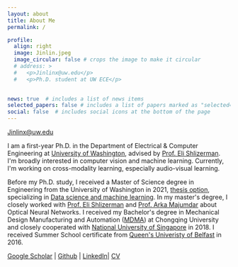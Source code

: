 ```yaml
---
layout: about
title: About Me
permalink: /

profile:
  align: right
  image: Jinlin.jpeg
  image_circular: false # crops the image to make it circular
  # address: >
  #   <p>Jinlinx@uw.edu</p>
  #   <p>Ph.D. student at UW ECE</p>
   

news: true  # includes a list of news items
selected_papers: false # includes a list of papers marked as "selected={true}"
social: false  # includes social icons at the bottom of the page
---
```

Jinlinx@uw.edu<br>

I am a first-year Ph.D. in the Department of Electrical & Computer Engineering at [University of Washington](https://www.ece.uw.edu/), advised by [Prof. Eli Shlizerman](https://faculty.washington.edu/shlizee/). I'm broadly interested in computer vision and machine learning. Currently, I'm working on cross-modality learning, especially audio-visual learning.

Before my Ph.D. study, I received a Master of Science degree in Engineering from the University of Washington in 2021, [thesis option](https://www.proquest.com/pagepdf/2529292032?accountid=14784), specializing in [Data science and machine learning](https://www.me.washington.edu/research/research_areas/data-science-machine-learning).  In my master's degree, I closely worked with [Prof. Eli Shlizerman](https://faculty.washington.edu/shlizee/) and [Prof. Arka Majumdar](https://labs.ece.uw.edu/amlab/index.html) about Optical Neural Networks. I received my Bachelor's degree in Mechanical Design Manufacturing and Automation ([MDMA](http://mve.cqu.edu.cn/jxyyzgcywb/Students/Undergraduate_Programs.htm)) at Chongqing University and closely cooperated with [National University of Singapore](http://mve.cqu.edu.cn/info/1318/4953.htm) in 2018. I received Summer School certificate from [Queen's Univeristy of Belfast](https://www.qub.ac.uk/) in 2016.

[Google Scholar](https://scholar.google.com/citations?user=RVd0CJ4AAAAJ&hl=en) |
[Github](https://github.com/Anthony2018) | 
[LinkedIn](https://www.linkedin.com/in/jinlinx/)|
[CV](https://drive.google.com/file/d/1wAhzd0USaQTSzgYNHp3MwgTFwRsDN7iV/view?usp=sharing)